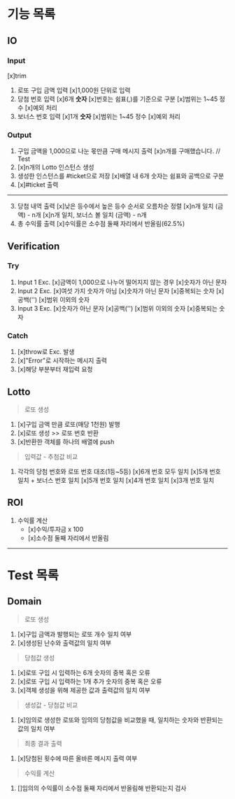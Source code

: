 # 기능 목록

## IO

### Input

[x]trim

1. 로또 구입 금액 입력
   [x]1,000원 단위로 입력
2. 당첨 번호 입력
   [x]6개 **숫자**
   [x]번호는 쉼표(,)를 기준으로 구분
   [x]범위는 1~45 정수
   [x]예외 처리
3. 보너스 번호 입력
   [x]1개 **숫자**
   [x]범위는 1~45 정수
   [x]예외 처리

### Output

1. 구입 금액을 1,000으로 나눈 몫만큼 구매 메시지 출력
   [x]n개를 구매했습니다. // Test
2. [x]n개의 Lotto 인스턴스 생성
3. 생성한 인스턴스를 #ticket으로 저장
   [x]배열 내 6개 숫자는 쉼표와 공백으로 구분
4. [x]#ticket 출력

---

3. 당첨 내역 출력
   [x]낮은 등수에서 높은 등수 순서로 오름차순 정렬
   [x]n개 일치 (금액) - n개
   [x]n개 일치, 보너스 볼 일치 (금액) - n개
4. 총 수익률 출력
   [x]수익률은 소수점 둘째 자리에서 반올림(62.5%)

## Verification

### Try

1. Input 1 Exc.
   [x]금액이 1,000으로 나누어 떨어지지 않는 경우
   [x]숫자가 아닌 문자
2. Input 2 Exc.
   [x]여섯 가지 숫자가 아님
   [x]숫자가 아닌 문자
   [x]중복되는 숫자
   [x]공백('')
   [x]범위 이외의 숫자
3. Input 3 Exc.
   [x]숫자가 아닌 문자
   [x]공백('')
   [x]범위 이외의 숫자
   [x]중복되는 숫자

### Catch

1. [x]throw로 Exc. 발생
2. [x]"Error"로 시작하는 메시지 출력
3. [x]해당 부분부터 재입력 요청

## Lotto

> 로또 생성

1. [x]구입 금액 만큼 로또(매당 1천원) 발행
2. [x]로또 생성 >> 로또 번호 반환
3. [x]반환한 객체를 하나의 배열에 push

> 입력값 - 추첨값 비교

1. 각각의 당첨 번호와 로또 번호 대조(1등~5등)
   [x]6개 번호 모두 일치
   [x]5개 번호 일치 + 보너스 번호 일치
   [x]5개 번호 일치
   [x]4개 번호 일치
   [x]3개 번호 일치

## ROI

1. 수익률 계산
   - [x]수익/투자금 x 100
   - [x]소수점 둘째 자리에서 반올림

---

# Test 목록

## Domain

> 로또 생성

1. [x]구입 금액과 발행되는 로또 개수 일치 여부
2. [x]생성된 난수와 출력값의 일치 여부

> 당첨값 생성

1. [x]로또 구입 시 입력하는 6개 숫자의 중복 혹은 오류
2. [x]로또 구입 시 입력하는 1개 추가 숫자의 중복 혹은 오류
3. [x]객체 생성을 위해 제공한 값과 출력값의 일치 여부

> 생성값 - 당첨값 비교

1. [x]임의로 생성한 로또와 임의의 당첨값을 비교했을 때, 일치하는 숫자와 반환되는 값의 일치 여부

> 최종 결과 출력

1. [x]당첨된 횟수에 따른 올바른 메시지 출력 여부

> 수익률 계산

1. []임의의 수익률이 소수점 둘째 자리에서 반올림해 반환되는지 검사
